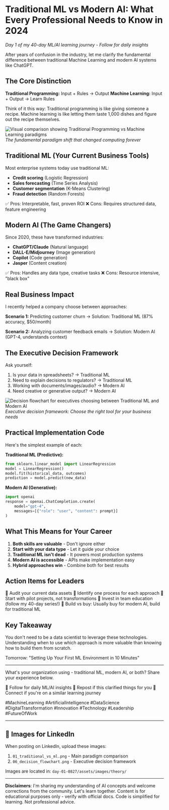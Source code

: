 # Traditional ML vs Modern AI: What Every Professional Needs to Know in 2024

*Day 1 of my 40-day ML/AI learning journey - Follow for daily insights*

After years of confusion in the industry, let me clarify the fundamental difference between traditional Machine Learning and modern AI systems like ChatGPT.

## The Core Distinction

**Traditional Programming:** Input + Rules → Output
**Machine Learning:** Input + Output → Learn Rules

Think of it this way: Traditional programming is like giving someone a recipe. Machine learning is like letting them taste 1,000 dishes and figure out the recipe themselves.

![Visual comparison showing Traditional Programming vs Machine Learning paradigms](../assets/images/theory/01_traditional_vs_ml.png)
*The fundamental paradigm shift that changed computing forever*

## Traditional ML (Your Current Business Tools)

Most enterprise systems today use traditional ML:
- **Credit scoring** (Logistic Regression)
- **Sales forecasting** (Time Series Analysis)
- **Customer segmentation** (K-Means Clustering)
- **Fraud detection** (Random Forests)

✅ Pros: Interpretable, fast, proven ROI
❌ Cons: Requires structured data, feature engineering

## Modern AI (The Game Changers)

Since 2020, these have transformed industries:
- **ChatGPT/Claude** (Natural language)
- **DALL-E/Midjourney** (Image generation)
- **Copilot** (Code generation)
- **Jasper** (Content creation)

✅ Pros: Handles any data type, creative tasks
❌ Cons: Resource intensive, "black box"

## Real Business Impact

I recently helped a company choose between approaches:

**Scenario 1:** Predicting customer churn
→ Solution: Traditional ML (87% accuracy, $50/month)

**Scenario 2:** Analyzing customer feedback emails
→ Solution: Modern AI (GPT-4, understands context)

## The Executive Decision Framework

Ask yourself:
1. Is your data in spreadsheets? → Traditional ML
2. Need to explain decisions to regulators? → Traditional ML
3. Working with documents/images/audio? → Modern AI
4. Need creative or generative output? → Modern AI

![Decision flowchart for executives choosing between Traditional ML and Modern AI](../assets/images/theory/06_decision_flowchart.png)
*Executive decision framework: Choose the right tool for your business needs*

## Practical Implementation Code

Here's the simplest example of each:

**Traditional ML (Predictive):**
```python
from sklearn.linear_model import LinearRegression
model = LinearRegression()
model.fit(historical_data, outcomes)
prediction = model.predict(new_data)
```

**Modern AI (Generative):**
```python
import openai
response = openai.ChatCompletion.create(
    model="gpt-4",
    messages=[{"role": "user", "content": prompt}]
)
```

## What This Means for Your Career

1. **Both skills are valuable** - Don't ignore either
2. **Start with your data type** - Let it guide your choice
3. **Traditional ML isn't dead** - It powers most production systems
4. **Modern AI is accessible** - APIs make implementation easy
5. **Hybrid approaches win** - Combine both for best results

## Action Items for Leaders

📌 Audit your current data assets
📌 Identify one process for each approach
📌 Start with pilot projects, not transformations
📌 Invest in team education (follow my 40-day series!)
📌 Build vs buy: Usually buy for modern AI, build for traditional ML

## Key Takeaway

You don't need to be a data scientist to leverage these technologies. Understanding when to use which approach is more valuable than knowing how to build them from scratch.

Tomorrow: "Setting Up Your First ML Environment in 10 Minutes"

---

What's your organization using - traditional ML, modern AI, or both? Share your experience below.

🔔 Follow for daily ML/AI insights
🔄 Repost if this clarified things for you
💼 Connect if you're on a similar learning journey

#MachineLearning #ArtificialIntelligence #DataScience #DigitalTransformation #Innovation #Technology #Leadership #FutureOfWork

---

## 📸 Images for LinkedIn
When posting on LinkedIn, upload these images:
1. `01_traditional_vs_ml.png` - Main paradigm comparison
2. `06_decision_flowchart.png` - Executive decision framework

Images are located in: `day-01-0827/assets/images/theory/`

---

**Disclaimers**: I'm sharing my understanding of AI concepts and welcome corrections from the community. Let's learn together. Content is for educational purposes only - verify with official docs. Code is simplified for learning. Not professional advice.